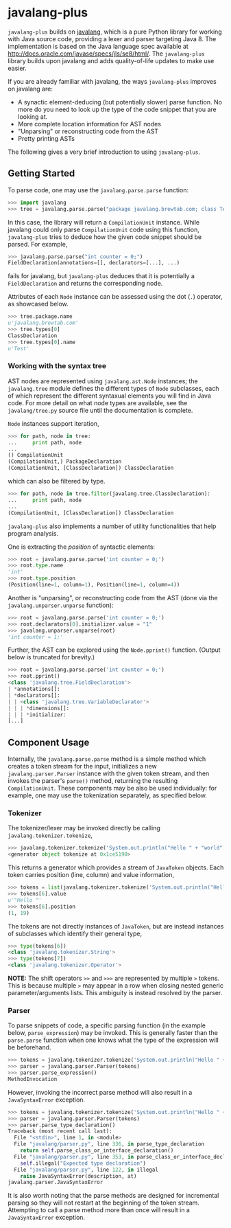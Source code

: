 # javalang-plus

`javalang-plus` builds on [javalang](https://github.com/c2nes/javalang), which is a pure Python library for working with Java source
code, providing a lexer and parser targeting Java 8. The
implementation is based on the Java language spec available at
http://docs.oracle.com/javase/specs/jls/se8/html/. The `javalang-plus` library builds upon javalang and
adds quality-of-life updates to make use easier.

If you are already familiar with javalang, the ways `javalang-plus` improves on javalang are:
 * A synactic element-deducing (but potentially slower) parse function. No more do you need to look up the type of the code snippet that you are looking at.
 * More complete location information for AST nodes
 * "Unparsing" or reconstructing code from the AST
 * Pretty printing ASTs

The following gives a very brief introduction to using `javalang-plus`.

## Getting Started

To parse code, one may use the `javalang.parse.parse` function:

```python
>>> import javalang
>>> tree = javalang.parse.parse("package javalang.brewtab.com; class Test {}")
```

In this case, the library will return a `CompilationUnit` instance. While javalang could only
parse `CompilationUnit` code using this function, `javalang-plus` tries to deduce how the given
code snippet should be parsed. For example,

```python
>>> javalang.parse.parse("int counter = 0;")
FieldDeclaration(annotations=[], declarators=[...], ...)
```
fails for javalang, but `javalang-plus` deduces that it is potentially a `FieldDeclaration`
and returns the corresponding node.

Attributes of each `Node` instance can be assessed using the dot (`.`) operator, as showcased below.

```python
>>> tree.package.name
u'javalang.brewtab.com'
>>> tree.types[0]
ClassDeclaration
>>> tree.types[0].name
u'Test'
```

### Working with the syntax tree

AST nodes are represented using `javalang.ast.Node` instances;
the ``javalang.tree`` module defines the different
types of ``Node`` subclasses, each of which represent the different syntaxual
elements you will find in Java code. For more detail on what node types are
available, see the ``javalang/tree.py`` source file until the documentation is
complete.

``Node`` instances support iteration,

```python
>>> for path, node in tree:
...     print path, node
... 
() CompilationUnit
(CompilationUnit,) PackageDeclaration
(CompilationUnit, [ClassDeclaration]) ClassDeclaration
```

which can also be filtered by type.

```python
>>> for path, node in tree.filter(javalang.tree.ClassDeclaration):
...     print path, node
... 
(CompilationUnit, [ClassDeclaration]) ClassDeclaration
```

`javalang-plus` also implements a number of utility functionalities that help program analysis.

One is extracting the _position_ of syntactic elements:

```python
>>> root = javalang.parse.parse('int counter = 0;')
>>> root.type.name
'int'
>>> root.type.position
(Position(line=1, column=1), Position(line=1, column=4))
```

Another is "unparsing", or reconstructing code from the AST (done via the `javalang.unparser.unparse` function):

```python
>>> root = javalang.parse.parse('int counter = 0;')
>>> root.declarators[0].initializer.value = "1"
>>> javalang.unparser.unparse(root)
'int counter = 1;'
```

Further, the AST can be explored using the `Node.pprint()` function. (Output below is truncated for brevity.)

```python
>>> root = javalang.parse.parse('int counter = 0;')
>>> root.pprint()
<class 'javalang.tree.FieldDeclaration'>
| *annotations[]:
| *declarators[]:
| | <class 'javalang.tree.VariableDeclarator'>
| | | *dimensions[]:
| | | *initializer:
[...]
```

## Component Usage

Internally, the ``javalang.parse.parse`` method is a simple method which creates
a token stream for the input, initializes a new ``javalang.parser.Parser``
instance with the given token stream, and then invokes the parser's ``parse()``
method, returning the resulting ``CompilationUnit``. These components may be
also be used individually: for example, one may use the tokenization separately,
as specified below.

### Tokenizer

The tokenizer/lexer may be invoked directly be calling `javalang.tokenizer.tokenize`,

```python
>>> javalang.tokenizer.tokenize('System.out.println("Hello " + "world");')
<generator object tokenize at 0x1ce5190>
```

This returns a generator which provides a stream of ``JavaToken`` objects. Each
token carries position (line, column) and value information,

```python
>>> tokens = list(javalang.tokenizer.tokenize('System.out.println("Hello " + "world");'))
>>> tokens[6].value
u'"Hello "'
>>> tokens[6].position
(1, 19)
```

The tokens are not directly instances of ``JavaToken``, but are instead
instances of subclasses which identify their general type,

```python
>>> type(tokens[6])
<class 'javalang.tokenizer.String'>
>>> type(tokens[7])
<class 'javalang.tokenizer.Operator'>
```


**NOTE:** The shift operators `>>` and `>>>` are represented by multiple
`>` tokens. This is because multiple `>` may appear in a row when closing
nested generic parameter/arguments lists. This ambiguity is instead resolved by
the parser.

### Parser

To parse snippets of code, a specific parsing function (in the example below, `parse_expression`)
may be invoked. This is generally faster than the `parse.parse` function
when one knows what the type of the expression will be beforehand.

```python
>>> tokens = javalang.tokenizer.tokenize('System.out.println("Hello " + "world");')
>>> parser = javalang.parser.Parser(tokens)
>>> parser.parse_expression()
MethodInvocation
```

However, invoking the incorrect parse method will also result in a ``JavaSyntaxError``
exception.

```python
>>> tokens = javalang.tokenizer.tokenize('System.out.println("Hello " + "world");')
>>> parser = javalang.parser.Parser(tokens)
>>> parser.parse_type_declaration()
Traceback (most recent call last):
  File "<stdin>", line 1, in <module>
  File "javalang/parser.py", line 336, in parse_type_declaration
    return self.parse_class_or_interface_declaration()
  File "javalang/parser.py", line 353, in parse_class_or_interface_declaration
    self.illegal("Expected type declaration")
  File "javalang/parser.py", line 122, in illegal
    raise JavaSyntaxError(description, at)
javalang.parser.JavaSyntaxError
```

It is also worth noting that
the parse methods are designed for incremental parsing so they will not restart
at the beginning of the token stream. Attempting to call a parse method more
than once will result in a ``JavaSyntaxError`` exception.

